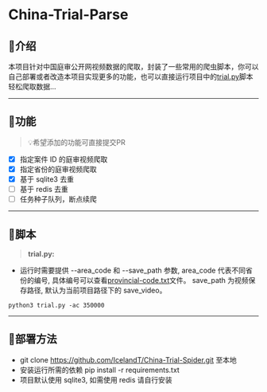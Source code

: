 # China-Trial-Parse
## 🐌介绍
本项目针对中国庭审公开网视频数据的爬取，封装了一些常用的爬虫脚本，你可以自己部署或者改造本项目实现更多的功能，也可以直接运行项目中的[trial.py](https://github.com/IcelandT/China-Trial-Spider/blob/main/crawl/trial.py)脚本轻松爬取数据...

---

## 🍪功能
> 💡希望添加的功能可直接提交PR
- [x] 指定案件 ID 的庭审视频爬取
- [x] 指定省份的庭审视频爬取
- [x] 基于 sqlite3 去重
- [ ] 基于 redis 去重
- [ ] 任务种子队列，断点续爬

---

## 🤖脚本
> **trial.py:**
- 运行时需要提供 --area_code 和 --save_path 参数, area_code 代表不同省份的编号, 具体编号可以查看[provincial-code.txt](https://github.com/IcelandT/China-Trial-Spider/blob/main/provincial-code.txt)文件。 save_path 为视频保存路径, 默认为当前项目路径下的 save_video。
```shell
python3 trial.py -ac 350000
```

---

## 🧇部署方法
- git clone https://github.com/IcelandT/China-Trial-Spider.git 至本地
- 安装运行所需的依赖 pip install -r requirements.txt
- 项目默认使用 sqlite3, 如需使用 redis 请自行安装